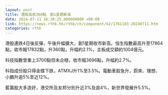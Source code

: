 ```yaml
---
layout: post
title: 港股高收360點　創1星期新高
date: 2024-07-11 16:30:25.000000000 +08:00
link: https://news.rthk.hk/rthk/ch/component/k2/1761183-20240711.htm
categories: rthk
---
```


港股連跌4日後反彈，午後升幅擴大，創1星期收市新高。恒生指數最高升至17864點，收市報17832點，升360點，升幅約2.1%，主板成交額約1004億元。

科技指數曾重上3700點但未企穩，收市報3696點，升幅約2.7%。

科指成份股只得金蝶下跌，ATMXJ升1%至3.5%。電動車股急升，蔚來、理想、小鵬升逾5%至近12%。

藍籌股大多造好，港交所及友邦分別升近3%及逾4%，新世界發展升5.5%。
